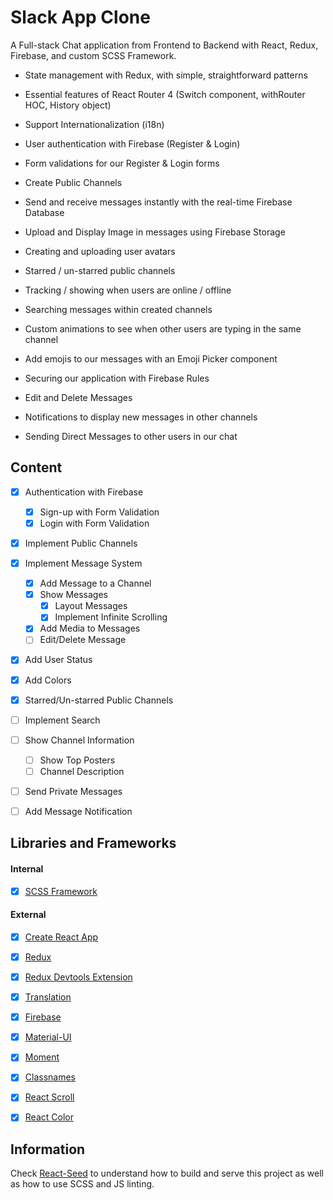 # Slack App Clone
A Full-stack Chat application from Frontend to Backend with React, Redux, Firebase, and custom SCSS Framework.
- State management with Redux, with simple, straightforward patterns
- Essential features of React Router 4 (Switch component, withRouter HOC, History object)
- Support Internationalization (i18n)
- User authentication with Firebase (Register & Login)
- Form validations for our Register & Login forms
- Create Public Channels
- Send and receive messages instantly with the real-time Firebase Database
- Upload and Display Image in messages using Firebase Storage
- Creating and uploading user avatars
- Starred / un-starred public channels

- Tracking / showing when users are online / offline
- Searching messages within created channels
- Custom animations to see when other users are typing in the same channel
- Add emojis to our messages with an Emoji Picker component
- Securing our application with Firebase Rules
- Edit and Delete Messages
- Notifications to display new messages in other channels
- Sending Direct Messages to other users in our chat


## Content
- [X] Authentication with Firebase
	- [X] Sign-up with Form Validation
	- [X] Login with Form Validation
- [X] Implement Public Channels
- [X] Implement Message System
	- [X] Add Message to a Channel
	- [X] Show Messages
		- [X] Layout Messages
		- [X] Implement Infinite Scrolling
	- [X] Add Media to Messages
	- [ ] Edit/Delete Message
- [X] Add User Status
- [X] Add Colors
- [X] Starred/Un-starred Public Channels
- [ ] Implement Search
- [ ] Show Channel Information
	- [ ] Show Top Posters
	- [ ] Channel Description
- [ ] Send Private Messages
- [ ] Add Message Notification


## Libraries and Frameworks
#### Internal
- [X] [SCSS Framework](https://github.com/imransilvake/SCSS-Framework)

#### External 
- [X] [Create React App](https://github.com/facebook/create-react-app)
- [X] [Redux](https://redux.js.org/)
- [X] [Redux Devtools Extension](https://github.com/zalmoxisus/redux-devtools-extension)
- [X] [Translation](https://github.com/i18next/react-i18next)
- [X] [Firebase](https://firebase.google.com/)
- [X] [Material-UI](https://material-ui.com/)
- [X] [Moment](https://momentjs.com/)
- [X] [Classnames](https://github.com/JedWatson/classnames)
- [X] [React Scroll](https://github.com/fisshy/react-scroll)
- [X] [React Color](https://casesandberg.github.io/react-color/)


## Information
Check [React-Seed](https://github.com/imransilvake/React-Seed) to understand how to build and serve this project as well as how to use SCSS and JS linting.
